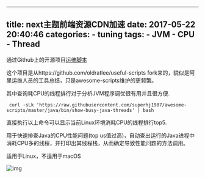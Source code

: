 
---
title: next主题前端资源CDN加速
date: 2017-05-22 20:40:46
categories:
    - tuning
tags: 
    - JVM
    - CPU
    - Thread
---

通过Github上的开源项目[运维脚本](https://github.com/superhj1987/awesome-scripts)

这个项目是从https://github.com/oldratlee/useful-scripts fork来的，貌似是阿里运维人员的工具总结，只是awesome-scripts维护的更频繁。

其中查询耗CPU的线程排行对于分析JVM程序调优很有用并且很方便.

```
 curl -sLk 'https://raw.githubusercontent.com/superhj1987/awesome-scripts/master/java/bin/show-busy-java-threads' | bash
 ```
<!--more-->

直接执行以上命令可以显示当前Linux环境消耗CPU的线程排行top5.

用于快速排查Java的CPU性能问题(top us值过高)，自动查出运行的Java进程中消耗CPU多的线程，并打印出其线程栈，从而确定导致性能问题的方法调用。

适用于Linux，不适用于macOS

![img](http://oqcey66z7.bkt.clouddn.com/public/images/JVM-CPU-Threads.png)